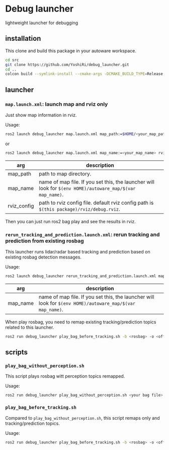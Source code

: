# Debug launcher

lightweight launcher for debugging

## installation

This clone and build this package in your autoware workspace.

```bash
cd src
git clone https://github.com/YoshiRi/debug_launcher.git
cd ..
colcon build --symlink-install --cmake-args -DCMAKE_BUILD_TYPE=Release --packages-select debug_launcher
```

## launcher

### `map.launch.xml`: launch map and rviz only

Just show map information in rviz.


Usage:
```bash
ros2 launch debug_launcher map.launch.xml map_path:=$HOME/<your_map_path> rviz_config:=$HOME/<your_rviz_config>
```

or

```bash
ros2 launch debug_launcher map.launch.xml map_name:=<your_map_name> rviz_config:=$HOME/<your_rviz_config>
```

| arg | description |
| --- | --- |
| map_path | path to map directory. |
| map_name | name of map file. If you set this, the launcher will look for `$(env HOME)/autoware_map/$(var map_name)`.|
| rviz_config | path to rviz config file. default rviz config path is `$(this package)/rviz/debug.rviz`. |


Then you can just run ros2 bag play and see the results in rviz.

### `rerun_tracking_and_prediction.launch.xml`: rerun tracking and prediction from existing rosbag

This launcher runs lidar/radar based tracking and prediction based on existing rosbag detection messages.

Usage:
```bash
ros2 launch debug_launcher rerun_tracking_and_prediction.launch.xml map_name:=<your_map_name>
```

| arg | description |
| --- | --- |
| map_name | name of map file. If you set this, the launcher will look for `$(env HOME)/autoware_map/$(var map_name)`.|

When play rosbag, you need to remap existing tracking/prediction topics related to this launcher.

```bash
ros2 run debug_launcher play_bag_before_tracking.sh -b <rosbag> -o <offset>
```


## scripts

### `play_bag_without_perception.sh`

This script plays rosbag witt perception topics remapped.

Usage:
```bash
ros2 run debug_launcher play_bag_without_perception.sh <your bag file>
```

### `play_bag_before_tracking.sh`

Compared to `play_bag_without_perception.sh`, this script remaps only and tracking/prediction topics.

Usage:
```bash
ros2 run debug_launcher play_bag_before_tracking.sh -b <rosbag> -o <offset>
```